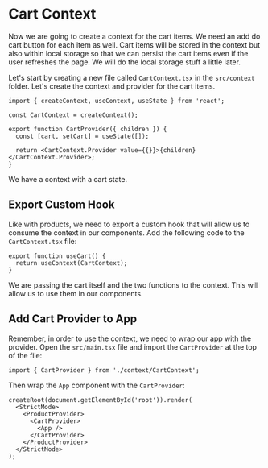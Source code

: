 # Cart Context

Now we are going to create a context for the cart items. We need an add do cart button for each item as well. Cart items will be stored in the context but also within local storage so that we can persist the cart items even if the user refreshes the page. We will do the local storage stuff a little later.

Let's start by creating a new file called `CartContext.tsx` in the `src/context` folder. Let's create the context and provider for the cart items.

```tsx
import { createContext, useContext, useState } from 'react';

const CartContext = createContext();

export function CartProvider({ children }) {
  const [cart, setCart] = useState([]);

  return <CartContext.Provider value={{}}>{children}</CartContext.Provider>;
}
```

We have a context with a cart state.

## Export Custom Hook

Like with products, we need to export a custom hook that will allow us to consume the context in our components. Add the following code to the `CartContext.tsx` file:

```tsx
export function useCart() {
  return useContext(CartContext);
}
```



We are passing the cart itself and the two functions to the context. This will allow us to use them in our components.

## Add Cart Provider to App

Remember, in order to use the context, we need to wrap our app with the provider. Open the `src/main.tsx` file and import the `CartProvider` at the top of the file:

```tsx
import { CartProvider } from './context/CartContext';
```

Then wrap the `App` component with the `CartProvider`:

```tsx
createRoot(document.getElementById('root')).render(
  <StrictMode>
    <ProductProvider>
      <CartProvider>
        <App />
      </CartProvider>
    </ProductProvider>
  </StrictMode>
);
```


